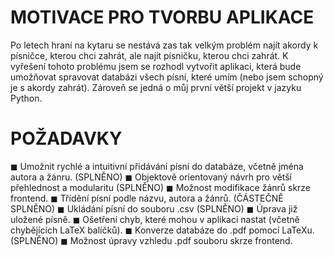 # MOTIVACE PRO TVORBU APLIKACE
Po letech hraní na kytaru se nestává zas tak velkým problém najít akordy k písničce, kterou chci zahrát, ale najít písničku, kterou chci zahrát. K vyřešení tohoto problému jsem se rozhodl vytvořit aplikaci, která bude umožňovat spravovat databázi všech písní, které umím (nebo jsem schopný je s akordy zahrát). Zároveň se jedná o můj první větší projekt v jazyku Python.

# POŽADAVKY
  ◼ Umožnit rychlé a intuitivní přidávání písní do databáze, včetně jména autora a žánru. (SPLNĚNO)
  ◼ Objektově orientovaný návrh pro větší přehlednost a modularitu (SPLNĚNO)
  ◼ Možnost modifikace žánrů skrze frontend.
  ◼ Třídění písní podle názvu, autora a žánrů. (ČÁSTEČNĚ SPLNĚNO)
  ◼ Ukládání písní do souboru .csv (SPLNĚNO)
  ◼ Úprava již uložené písně.
  ◼ Ošetření chyb, které mohou v aplikaci nastat (včetně chybějících LaTeX balíčků).
  ◼ Konverze databáze do .pdf pomocí LaTeXu. (SPLNĚNO)
  ◼ Možnost úpravy vzhledu .pdf souboru skrze frontend.
